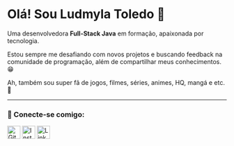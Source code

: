 # Olá! Sou Ludmyla Toledo 👋

Uma desenvolvedora **Full-Stack Java** em formação, apaixonada por tecnologia.

Estou sempre me desafiando com novos projetos e buscando feedback na comunidade de programação, além de compartilhar meus conhecimentos. 😁

Ah, também sou super fã de jogos, filmes, séries, animes, HQ, mangá e etc. 💜

---

### 🔗 Conecte-se comigo:

[<img src="https://img.icons8.com/ios-filled/50/000000/github.png" width="30" alt="GitHub"/>](https://github.com/LudySK8)
[<img src="https://img.icons8.com/fluency/48/000000/instagram-circle.png" width="30" alt="Instagram"/>](https://www.instagram.com/ludmyla_toledo/)
[<img src="https://img.icons8.com/fluency/48/000000/linkedin.png" width="30" alt="LinkedIn"/>](https://www.linkedin.com/in/ludmyla-marcelino-toledo-b3364029a/)
